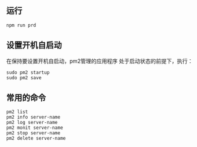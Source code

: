 ## 运行
```
npm run prd
```
## 设置开机自启动
在保持要设置开机自启动，pm2管理的应用程序 处于启动状态的前提下，执行：
```
sudo pm2 startup
sudo pm2 save
```
## 常用的命令
```
pm2 list
pm2 info server-name
pm2 log server-name
pm2 monit server-name
pm2 stop server-name
pm2 delete server-name
```